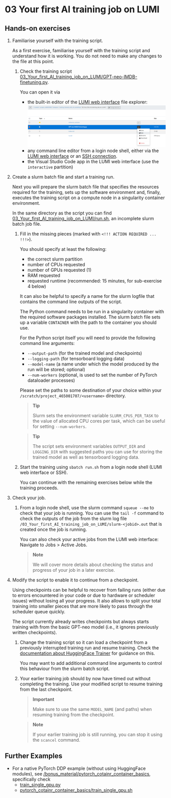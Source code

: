 # 03 Your first AI training job on LUMI

## Hands-on exercises

1. Familiarise yourself with the training script.

   As a first exercise, familiarise yourself with the training script and understand how it is working. You do not need to make any changes to the file at this point.

   1. Check the training script [03_Your_first_AI_training_job_on_LUMI/GPT-neo-IMDB-finetuning.py](GPT-neo-IMDB-finetuning.py).

        You can open it via
        - the built-in editor of the [LUMI web interface](https://lumi.csc.fi) file explorer: ![Open the LUMI web interface file editor by navigating to a file, clicking the "three dots" menu button and then selecting "Edit"](images/lumi_web_interface_edit_file.png)
        - any command line editor from a login node shell, either via the [LUMI web interface](https://lumi.csc.fi) or an [SSH connection](https://docs.lumi-supercomputer.eu/firststeps/loggingin/).
        - the Visual Studio Code app in the LUMI web interface (use the `interactive` partition)

2. Create a slurm batch file and start a training run.

    Next you will prepare the slurm batch file that specifies the resources required for the training, sets up the software environment and, finally, executes the training script on a compute node in a singularity container environment.

    In the same directory as the script you can find [03_Your_first_AI_training_job_on_LUMI/run.sh](run.sh), an incomplete slurm batch job file.

    1. Fill in the missing pieces (marked with `<!!! ACTION REQUIRED ... !!!>`).

        You should specify at least the following:
        - the correct slurm partition
        - number of CPUs requested
        - number of GPUs requested (1)
        - RAM requested
        - requested runtime (recommended: 15 minutes, for sub-exercise 4 below)

        It can also be helpful to specify a name for the slurm logfile that contains the command line outputs of the script.

        The Python command needs to be run in a singularity container with the required software packages installed. The slurm batch file sets up a variable `CONTAINER`
        with the path to the container you should use.

        For the Python script itself you will need to provide the following command line arguments:
        - `--output-path` (for the trained model and checkpoints)
        - `--logging-path` (for tensorboard logging data)
        - `--model-name` (a name under which the model produced by the run will be stored; optional)
        - `--num-workers` (optional, is used to set the number of PyTorch dataloader processes)

        Please set the paths to some destination of your choice within your `/scratch/project_465001707/<username>` directory.

        > **Tip**
        >
        > Slurm sets the environment variable `SLURM_CPUS_PER_TASK` to the value of allocated CPU cores per task, which
        > can be useful for setting `--num-workers`.

        > **Tip**
        >
        > The script sets environment variables `OUTPUT_DIR` and `LOGGING_DIR` with suggested paths you can use
        > for storing the trained model as well as tensorboard logging data.

    2. Start the training using `sbatch run.sh` from a login node shell (LUMI web interface or SSH).

        You can continue with the remaining exercises below while the training proceeds.

3. Check your job.

    1. From a login node shell, use the slurm command `squeue --me` to check that your job is running. You can use the `tail -f` command to check the outputs of the job from the slurm log file `/03_Your_first_AI_training_job_on_LUMI/slurm-<jobid>.out` that is created once the job is running.

        You can also check your active jobs from the LUMI web interface: Navigate to Jobs > Active Jobs.

        > **Note**
        >
        > We will cover more details about checking the status and progress of your job in a later exercise.

4. Modify the script to enable it to continue from a checkpoint.

    Using checkpoints can be helpful to recover from failing runs (either due to errors encountered in your code or due to hardware or scheduler issues) without losing all your progress. It also allows to split your total training into smaller pieces that are more likely to pass through the scheduler queue quickly.

    The script currently already writes checkpoints but always starts training with from the basic GPT-neo model (i.e., it ignores previously written checkpoints).

    1. Change the training script so it can load a checkpoint from a previously interrupted training run and resume training. Check the [documentation about HuggingFace Trainer](https://huggingface.co/docs/transformers/main_classes/trainer) for guidance on this.

        You may want to add additional command line arguments to control this behaviour from the slurm batch script.

    2. Your earlier training job should by now have timed out without completing the training. Use your modified script to resume training from the last checkpoint.

        > **Important**
        >
        > Make sure to use the same `MODEL_NAME` (and paths) when resuming training from the checkpoint.

        > **Note**
        >
        > If your earlier training job is still running, you can stop it using the `scancel` command.

## Further Examples

- For a native PyTorch DDP example (without using HuggingFace modules), see [/bonus_material/pytorch_cotainr_container_basics](/bonus_material/pytorch_cotainr_container_basics), specifically check
  - [train_single_gpu.py](/bonus_material/pytorch_cotainr_container_basics/train_single_gpu.py)
  - [pytorch_cotainr_container_basics/train_single_gpu.sh](/bonus_material/pytorch_cotainr_container_basics/train_single_gpu.sh)
